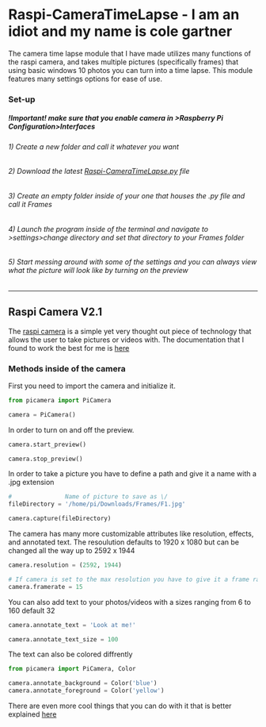 # Raspi-CameraTimeLapse - I am an idiot and my name is cole gartner
The camera time lapse module that I have made utilizes many functions of the raspi camera, and takes multiple pictures (specifically frames) that using basic windows 10 photos you can turn into a time lapse.  This module features many settings options for ease of use.
### Set-up
##### !Important! make sure that you enable camera in >Raspberry Pi Configuration>Interfaces
###### 1) Create a new folder and call it whatever you want
###### 2) Download the latest [Raspi-CameraTimeLapse.py](https://github.com/FerisJumbo/Raspi-CameraTimeLapse/releases) file
###### 3) Create an empty folder inside of your one that houses the .py file and call it Frames
###### 4) Launch the program inside of the terminal and navigate to >settings>change directory and set that directory to your Frames folder
###### 5) Start messing around with some of the settings and you can always view what the picture will look like by turning on the preview
----
## Raspi Camera V2.1
The [raspi camera](https://www.amazon.com/Raspberry-Camera-Module-Megapixels-Sensor/dp/B07L82XBNM/ref=asc_df_B07L82XBNM/?tag=hyprod-20&linkCode=df0&hvadid=343234125040&hvpos=1o1&hvnetw=g&hvrand=1389516921892586440&hvpone=&hvptwo=&hvqmt=&hvdev=c&hvdvcmdl=&hvlocint=&hvlocphy=9019614&hvtargid=pla-717544328579&psc=1&tag=&ref=&adgrpid=68968886317&hvpone=&hvptwo=&hvadid=343234125040&hvpos=1o1&hvnetw=g&hvrand=1389516921892586440&hvqmt=&hvdev=c&hvdvcmdl=&hvlocint=&hvlocphy=9019614&hvtargid=pla-717544328579) is a simple yet very thought out piece of technology that allows the user to take pictures or videos with.
The documentation that I found to work the best for me is [here](https://projects.raspberrypi.org/en/projects/getting-started-with-picamera)
### Methods inside of the camera
First you need to import the camera and initialize it.
```python
from picamera import PiCamera

camera = PiCamera()
```
In order to turn on and off the preview.
```python
camera.start_preview()

camera.stop_preview()
```
In order to take a picture you have to define a path and give it a name with a .jpg extension
```python
#               Name of picture to save as \/
fileDirectory = '/home/pi/Downloads/Frames/F1.jpg'

camera.capture(fileDirectory)
```
The camera has many more customizable attributes like resolution, effects, and annotated text.
The resoulution defaults to 1920 x 1080 but can be changed all the way up to 2592 x 1944
```python
camera.resolution = (2592, 1944)

# If camera is set to the max resolution you have to give it a frame rate of 15
camera.framerate = 15
```
You can also add text to your photos/videos with a sizes ranging from 6 to 160 default 32
```python
camera.annotate_text = 'Look at me!'

camera.annotate_text_size = 100
```
The text can also be colored diffrently
```python
from picamera import PiCamera, Color

camera.annotate_background = Color('blue')
camera.annotate_foreground = Color('yellow')
```

There are even more cool things that you can do with it that is better explained [here](https://projects.raspberrypi.org/en/projects/getting-started-with-picamera/8)
